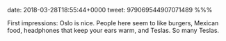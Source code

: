 date: 2018-03-28T18:55:44+0000
tweet: 979069544907071489
%%%

First impressions: Oslo is nice. People here seem to like burgers, Mexican food, headphones that keep your ears warm, and Teslas. So many Teslas.
